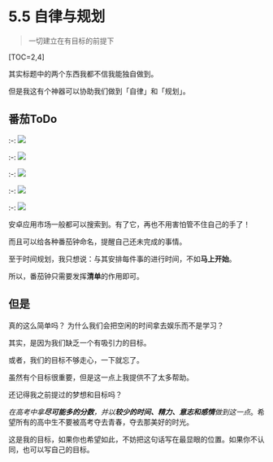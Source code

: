 # 5.5 自律与规划

> 一切建立在有目标的前提下

\[TOC=2,4\]

其实标题中的两个东西我都不信我能独自做到。

但是我这有个神器可以协助我们做到「自律」和「规划」。

## 番茄ToDo

:-: ![](../.gitbook/assets/screenshot_20180929-115845.jpg)

:-: ![](../.gitbook/assets/screenshot_20180929-115858.jpg)

:-: ![](../.gitbook/assets/screenshot_20180929-115904.jpg)

:-: ![](../.gitbook/assets/screenshot_20180929-115914.jpg)

:-: ![](../.gitbook/assets/screenshot_20180929-115922.jpg)

安卓应用市场一般都可以搜索到。有了它，再也不用害怕管不住自己的手了！

而且可以给各种番茄钟命名，提醒自己还未完成的事情。

至于时间规划，我只想说：与其安排每件事的进行时间，不如**马上开始**。

所以，番茄钟只需要发挥**清单**的作用即可。

## 但是

真的这么简单吗？ 为什么我们会把空闲的时间拿去娱乐而不是学习？

其实，是因为我们缺乏一个有吸引力的目标。

或者，我们的目标不够走心，一下就忘了。

虽然有个目标很重要，但是这一点上我提供不了太多帮助。

还记得我之前提过的梦想和目标吗？

_在高考中拿**尽可能多的分数**，并以**较少的时间、精力、意志和感情**做到这一点_。希望所有的高中生不要被高考夺去青春，夺去那美好的时光。

这是我的目标，如果你也希望如此，不妨把这句话写在最显眼的位置。如果你不认同，也可以写自己的目标。

